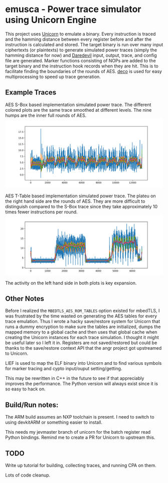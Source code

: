 emusca - Power trace simulator using Unicorn Engine
========================

This project uses [Unicorn] to emulate a binary. Every instruction is traced
and the hamming distance between every register before and after the instruction
is calculated and stored. The target binary is run over many input ciphertexts (or plaintexts)
to generate simulated power traces (simply the hamming distance for now) and [Daredevil] input,
output, trace, and config file are generated. Marker functions consisting of NOPs are added to the
target binary and the instruction hook records when they are hit. This is to facilitate finding
the boundaries of the rounds of AES. [deco] is used for easy multiprocessing to speed up trace generation.

Example Traces
--------------
AES S-Box based implementation simulated power trace.
The different colored plots are the same trace smoothed at different levels.
The nine humps are the inner full rounds of AES.
![S-Box Trace](imgs/smoothed-sbox.png "S-Box Trace")

AES T-Table based implementation simulated power trace.
The plateu on the right hand side are the rounds of AES. They are more difficult to distinguish compared
to the S-Box trace since they take approximately 10 times fewer instructions per round.
![T-Table Trace](imgs/smoothed-ttable.png "T-Table Trace")

The activity on the left hand side in both plots is key expansion.

Other Notes
------------
Before I realized the `MBEDTLS_AES_ROM_TABLES` option existed for mbedTLS, I was frustrated by
the time wasted on generating the AES tables for every trace emulation. Thus I wrote a hacky save/restore
system for Unicorn that runs a dummy encryption to make sure the tables are initialized, dumps the mapped
memory to a global cache and then uses that global cache when creating the Unicorn instances for
each trace simulation. I thought it might be useful later so I left it in. Registers are not saved/restored
but could be thanks to the save/restore context API that the angr project got upstreamed to Unicorn.

LIEF is used to map the ELF binary into Unicorn and to find various symbols for marker tracing and cypto input/ouput setting/getting.

This may be rewritten in C++ in the future to see if that appreciably improves the performance. The Python version will always exist since it is so easy to hack on.

Build/Run notes:
-----------
The ARM build assumes an NXP toolchain is present. I need to switch to using devkitARM or something easier to install.

This needs my jevmaster branch of unicorn for the batch register read Python bindings. Remind me to create a PR for Unicorn to upstream this.

TODO
------------
Write up tutorial for building, collecting traces, and running CPA on them.

Lots of code cleanup.

[Unicorn]: https://github.com/unicorn-engine/unicorn
[Daredevil]: https://github.com/SideChannelMarvels/Daredevil
[deco]: https://www.peterbe.com/plog/deco
[LIEF]: https://lief.quarkslab.com